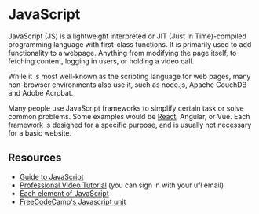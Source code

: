 # JavaScript

JavaScript (JS) is a lightweight interpreted or JIT (Just In Time)-compiled programming language with first-class functions. It is primarily used to add functionality to a webpage. Anything from modifying the page itself, to fetching content, logging in users, or holding a video call. 

While it is most well-known as the scripting language for web pages, many non-browser environments also use it, such as node.js, Apache CouchDB and Adobe Acrobat. 

Many people use JavaScript frameworks to simplify certain task or solve common problems. Some examples would be [React](react.md), Angular, or Vue. Each framework is designed for a specific purpose, and is usually not necessary for a basic website.

## Resources

- [Guide to JavaScript](https://developer.mozilla.org/en-US/docs/Learn/Getting_started_with_the_web/JavaScript_basics)
- [Professional Video Tutorial](https://www.lynda.com/JavaScript-tutorials/JavaScript-Essential-Training/574716-2.html) (you can sign in with your ufl email)
- [Each element of JavaScript](https://www.w3schools.com/js/default.asp)
- [FreeCodeCamp's Javascript unit](https://www.freecodecamp.org/challenges/comment-your-javascript-code)
